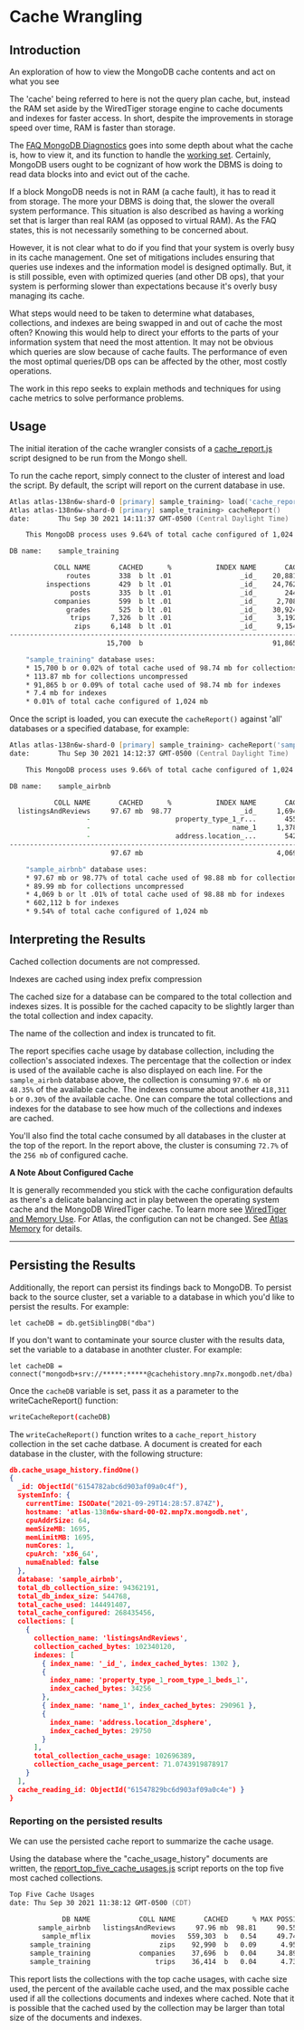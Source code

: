# Cache Wrangling
## Introduction
An exploration of how to view the MongoDB cache contents and act on what you see

The 'cache' being referred to here is not the query plan cache, but, instead the RAM set aside by the WiredTiger storage engine to cache documents and indexes for faster access. In short, despite the improvements in storage speed over time, RAM is faster than storage.  

The [FAQ MongoDB Diagnostics](https://docs.mongodb.com/manual/faq/diagnostics/) goes into some depth about what the cache is, how to view it, and its function to handle the [working set](https://en.wikipedia.org/wiki/Working_set).  Certainly, MongoDB users ought to be cognizant of how work the DBMS is doing to read data blocks into and evict out of the cache.

If a block MongoDB needs is not in RAM (a cache fault), it has to read it from storage. The more your DBMS is doing that, the slower the overall system performance. This situation is also described as having a working set that is larger than real RAM (as opposed to virtual RAM). As the FAQ states, this is not necessarily something to be concerned about. 

However, it is not clear what to do if you find that your system is overly busy in its cache management. One set of mitigations includes ensuring that queries use indexes and the information model is designed optimally. But, it is still possible, even with optimized queries (and other DB ops), that your system is performing slower than expectations because it's overly busy managing its cache.

What steps would need to be taken to determine what databases, collections, and indexes are being swapped in and out of cache the most often? Knowing this would help to direct your efforts to the parts of your information system that need the most attention. It may not be obvious which queries are slow because of cache faults. The performance of even the most optimal queries/DB ops can be affected by the other, most costly operations.

The work in this repo seeks to explain methods and techniques for using cache metrics to solve performance problems.
## Usage
The initial iteration of the cache wrangler consists of a [cache_report.js](src/mongo_shell/cache_report.js) script designed to be run from the Mongo shell.

To run the cache report, simply connect to the cluster of interest and load the script. By default, the script will report on the current database in use. 

```zsh
Atlas atlas-138n6w-shard-0 [primary] sample_training> load('cache_report.js')
Atlas atlas-138n6w-shard-0 [primary] sample_training> cacheReport()
date:		Thu Sep 30 2021 14:11:37 GMT-0500 (Central Daylight Time)

	This MongoDB process uses 9.64% of total cache configured of 1,024 mb

DB name:	sample_training

           COLL NAME       CACHED      %           INDEX NAME       CACHED      % 
              routes       338  b lt .01                 _id_    20,881  b   0.02
         inspections       429  b lt .01                 _id_    24,762  b   0.02
               posts       335  b lt .01                 _id_       244  b lt .01
           companies       599  b lt .01                 _id_     2,708  b lt .01
              grades       525  b lt .01                 _id_    30,924  b   0.03
               trips     7,326  b lt .01                 _id_     3,192  b lt .01
                zips     6,148  b lt .01                 _id_     9,154  b lt .01
---------------------------------------------------------------------------------
                        15,700  b                                91,865  b       

	"sample_training" database uses:
	* 15,700 b or 0.02% of total cache used of 98.74 mb for collections
	* 113.87 mb for collections uncompressed
	* 91,865 b or 0.09% of total cache used of 98.74 mb for indexes
	* 7.4 mb for indexes
	* 0.01% of total cache configured of 1,024 mb
```
Once the script is loaded, you can execute the `cacheReport()` against 'all' databases or a specified database, for example:

```zsh
Atlas atlas-138n6w-shard-0 [primary] sample_training> cacheReport('sample_airbnb')
date:		Thu Sep 30 2021 14:12:37 GMT-0500 (Central Daylight Time)

	This MongoDB process uses 9.66% of total cache configured of 1,024 mb

DB name:	sample_airbnb

           COLL NAME       CACHED      %           INDEX NAME       CACHED      % 
  listingsAndReviews     97.67 mb  98.77                 _id_     1,694  b lt .01
                   -                     property_type_1_r...       455  b lt .01
                   -                                   name_1     1,378  b lt .01
                   -                     address.location_...       542  b lt .01
---------------------------------------------------------------------------------
                         97.67 mb                                 4,069  b       

	"sample_airbnb" database uses:
	* 97.67 mb or 98.77% of total cache used of 98.88 mb for collections
	* 89.99 mb for collections uncompressed
	* 4,069 b or lt .01% of total cache used of 98.88 mb for indexes
	* 602,112 b for indexes
	* 9.54% of total cache configured of 1,024 mb


```
## Interpreting the Results
Cached collection documents are not compressed.

Indexes are cached using index prefix compression

The cached size for a database can be compared to the total collection and indexes sizes.
It is possible for the cached capacity to be slightly larger than the total collection and index capacity.

The name of the collection and index is truncated to fit. 

The report specifies cache usage by database collection, including the collection's associated indexes.
The percentage that the collection or index is used of the available cache is also displayed on each line.
For the `sample_airbnb` database above, the collection is consuming `97.6 mb` or `48.35%` of the available cache. 
The indexes consume about another `418,311 b` or `0.30%` of the available cache. 
One can compare the total collections and indexes for the database to see how much of the collections and indexes are cached.   

You'll also find the total cache consumed by all databases in the cluster at the top of the report. In the report above, the cluster is consuming `72.7%` of the `256 mb` of configured cache.

**A Note About Configured Cache**

It is generally recommended you stick with the cache configuration defaults as there's a delicate balancing act in play between the operating system cache and the MongoDB WiredTiger cache. To learn more see [WiredTiger and Memory Use](https://docs.mongodb.com/manual/core/wiredtiger/#memory-use}). For Atlas, the configution can not be changed. See [Atlas Memory](https://docs.atlas.mongodb.com/sizing-tier-selection/#memory) for details.

---
## Persisting the Results
Additionally, the report can persist its findings back to MongoDB. To persist back to the source cluster, set a variable to a database in which you'd like to persist the results. For example:

```
let cacheDB = db.getSiblingDB("dba")
```
If you don't want to contaminate your source cluster with the results data, set the variable to a database in anothter cluster. For example:

```
let cacheDB = connect("mongodb+srv://*****:*****@cachehistory.mnp7x.mongodb.net/dba)
```

Once the `cacheDB` variable is set, pass it as a parameter to the writeCacheReport() function:
```zsh
writeCacheReport(cacheDB)
```
The `writeCacheReport()` function writes to a `cache_report_history` collection in the set cache datbase. A document is created for each database in the cluster, with the following structure:
```json
db.cache_usage_history.findOne()
{
  _id: ObjectId("6154782abc6d903af09a0c4f"),
  systemInfo: {
    currentTime: ISODate("2021-09-29T14:28:57.874Z"),
    hostname: 'atlas-138n6w-shard-00-02.mnp7x.mongodb.net',
    cpuAddrSize: 64,
    memSizeMB: 1695,
    memLimitMB: 1695,
    numCores: 1,
    cpuArch: 'x86_64',
    numaEnabled: false
  },
  database: 'sample_airbnb',
  total_db_collection_size: 94362191,
  total_db_index_size: 544768,
  total_cache_used: 144491407,
  total_cache_configured: 268435456,
  collections: [
    {
      collection_name: 'listingsAndReviews',
      collection_cached_bytes: 102340120,
      indexes: [
        { index_name: '_id_', index_cached_bytes: 1302 },
        {
          index_name: 'property_type_1_room_type_1_beds_1',
          index_cached_bytes: 34256
        },
        { index_name: 'name_1', index_cached_bytes: 290961 },
        {
          index_name: 'address.location_2dsphere',
          index_cached_bytes: 29750
        }
      ],
      total_collection_cache_usage: 102696389,
      collection_cache_usage_percent: 71.0743919878917
    }
  ],
  cache_reading_id: ObjectId("61547829bc6d903af09a0c4e") }
}
  ```
### Reporting on the persisted results
We can use the persisted cache report to summarize the cache usage.

Using the database where the "cache_usage_history" documents are written, the [report_top_five_cache_usages.js](src/mongo_shell/report_top_five_cache_usages.js)
script reports on the top five most cached collections.

```zsh
Top Five Cache Usages
date: Thu Sep 30 2021 11:38:12 GMT-0500 (CDT)
 
             DB NAME            COLL NAME       CACHED      % MAX POSSIBLE 
       sample_airbnb   listingsAndReviews     97.96 mb  98.81     90.55 mb
        sample_mflix               movies   559,303  b   0.54     49.74 mb
     sample_training                 zips    92,990  b   0.09      4.95 mb
     sample_training            companies    37,696  b   0.04     34.89 mb
     sample_training                trips    36,414  b   0.04      4.73 mb
```
This report lists the collections with the top cache usages, with cache size used, the percent of the available
cache used, and the max possible cache used if all the collections documents and indexes where cached. 
Note that it is possible that the cached used by the collection may be larger than total size of the documents and indexes.
